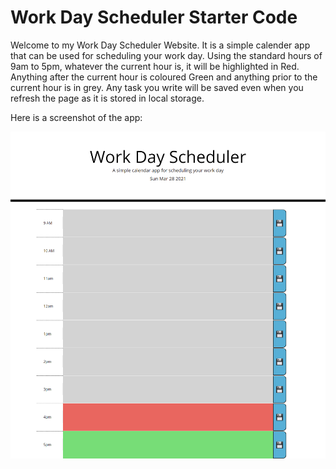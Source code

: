 # Work Day Scheduler Starter Code

Welcome to my Work Day Scheduler Website. It is a simple calender app that can be used for scheduling your work day.
Using the standard hours of 9am to 5pm, whatever the current hour is, it will be highlighted in Red. Anything after the current hour is coloured Green and anything prior to the current hour is in grey. Any task you write will be saved even when you refresh the page as it is stored in local storage.

Here is a screenshot of the app:

![WorkDay-Scheduler](https://raw.githubusercontent.com/rsaad86/WorkDay-Scheduler/develop/WorkdaySchedulerApp.png)
